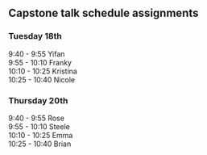 ## Capstone talk schedule assignments

### Tuesday 18th
9:40 - 9:55 Yifan  
9:55 - 10:10 Franky  
10:10 - 10:25 Kristina  
10:25 - 10:40 Nicole  

### Thursday 20th 
9:40 - 9:55 Rose  
9:55 - 10:10 Steele  
10:10 - 10:25 Emma  
10:25 - 10:40 Brian   
